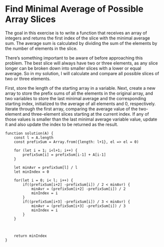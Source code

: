 # Find Minimal Average of Possible Array Slices

The goal in this exercise is to write a function that receives an array of integers and returns the first index of the slice with the minimal average sum. The average sum is calculated by dividing the sum of the elements by the number of elements in the slice.

There’s something important to be aware of before approaching this problem. The best slice will always have two or three elements, as any slice longer can be broken down into smaller slices with a lower or equal average.
So in my solution, I will calculate and compare all possible slices of two or three elements.

First, store the length of the starting array in a variable.
Next, create a new array to store the prefix sums of all the elements in the original array, and two variables to store the last minimal average and the corresponding starting index, initialized to the average of all elements and 0, respectively.
Iterate through the first array, comparing the average value of the two-element and three-element slices starting at the current index. If any of those values is smaller than the last minimal average variable value, update it and also update the index to be returned as the result.


```
function solution(A) {
    const l = A.length
    const prefixSum = Array.from({length: l+1}, el => el = 0)

    for (let i = 1; i<l+1; i++) {
        prefixSum[i] = prefixSum[i-1] + A[i-1]
    }

    let minAvr = prefixSum[l] / l
    let minIndex = 0

    for(let i = 0; i< l; i++) {
        if((prefixSum[i+2] -prefixSum[i]) / 2 < minAvr) {
            minAvr = (prefixSum[i+2] -prefixSum[i]) / 2
            minIndex = i
        }
        if((prefixSum[i+3] -prefixSum[i]) / 3 < minAvr) {
            minAvr = (prefixSum[i+3] -prefixSum[i]) / 3
            minIndex = i
        }
    }

    
    
    return minIndex
}
```
